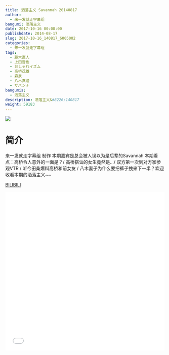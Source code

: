 ```yaml
---
title: 洒落主义 Savannah 20140817
author: 
  - 来一发就走字幕组
bangumi: 洒落主义
date: 2017-10-16 00:00:00
publishdate: 2014-08-17
slug: 2017-10-16_140817_6005002
categories: 
  - 来一发就走字幕组
tags: 
  - 藤木直人
  - 上田晋也
  - おしゃれイズム
  - 高桥茂雄
  - 森泉
  - 八木真澄
  - サバンナ
bangumis: 
  - 洒落主义
description: 洒落主义&#8226;140817
weight: 59183
---
```


![](https://i.imgur.com/1J21Y29.jpg)

# 简介  
来一发就走字幕组 制作 本期嘉宾是总会被人误以为是后辈的Savannah 本期看点：高桥令人意外的一面是？/ 高桥搭讪的女生竟然是…/ 双方第一次到对方家参观VTR / 听今田桑爆料高桥和前女友 / 八木妻子为什么要把裤子拽来下一半？欢迎收看本期的洒落主义~~


  [BILIBILI](https://www.bilibili.com/video/av6005002/)


  <iframe src="//www.bilibili.com/html/html5player.html?cid=9748533&aid=6005002" width="100%" height="500" frameborder="0" allowfullscreen="allowfullscreen"></iframe>
